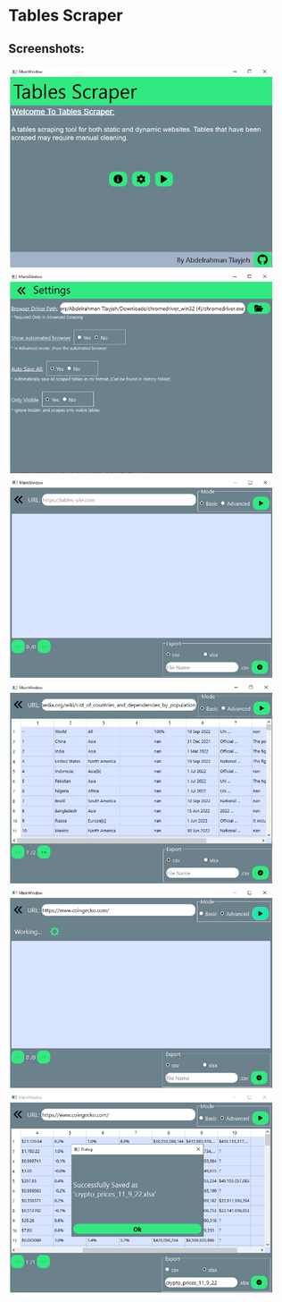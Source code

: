 # Tables Scraper

## Screenshots:
<p float="left">
    <img src="imgs/img_1.png" width="470px" style="margin: 3px">
    <img src="imgs/img_2.png" width="470px" style="margin: 3px">
    <img src="imgs/img_3.png" width="470px" style="margin: 3px">
    <img src="imgs/img_4.png" width="470px" style="margin: 3px">
    <img src="imgs/img_5.png" width="470px" style="margin: 3px">
    <img src="imgs/img_6.png" width="470px" style="margin: 3px">
</p>